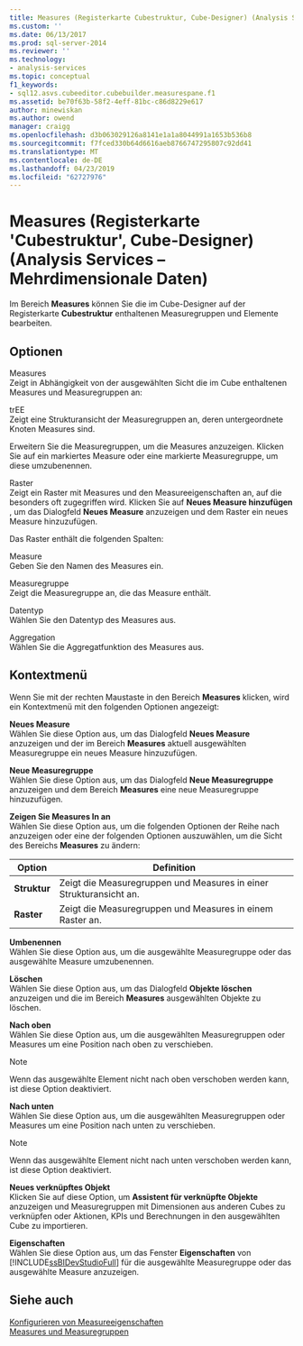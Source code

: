 ```yaml
---
title: Measures (Registerkarte Cubestruktur, Cube-Designer) (Analysis Services – mehrdimensionale Daten) | Microsoft-Dokumentation
ms.custom: ''
ms.date: 06/13/2017
ms.prod: sql-server-2014
ms.reviewer: ''
ms.technology:
- analysis-services
ms.topic: conceptual
f1_keywords:
- sql12.asvs.cubeeditor.cubebuilder.measurespane.f1
ms.assetid: be70f63b-58f2-4eff-81bc-c86d8229e617
author: minewiskan
ms.author: owend
manager: craigg
ms.openlocfilehash: d3b063029126a8141e1a1a8044991a1653b536b8
ms.sourcegitcommit: f7fced330b64d6616aeb8766747295807c92dd41
ms.translationtype: MT
ms.contentlocale: de-DE
ms.lasthandoff: 04/23/2019
ms.locfileid: "62727976"
---
```

# <a name="measures-cube-structure-tab-cube-designer-analysis-services---multidimensional-data"></a>Measures (Registerkarte 'Cubestruktur', Cube-Designer) (Analysis Services – Mehrdimensionale Daten)
  Im Bereich **Measures** können Sie die im Cube-Designer auf der Registerkarte **Cubestruktur** enthaltenen Measuregruppen und Elemente bearbeiten.  
  
## <a name="options"></a>Optionen  
 Measures  
 Zeigt in Abhängigkeit von der ausgewählten Sicht die im Cube enthaltenen Measures und Measuregruppen an:  
  
 trEE  
 Zeigt eine Strukturansicht der Measuregruppen an, deren untergeordnete Knoten Measures sind.  
  
 Erweitern Sie die Measuregruppen, um die Measures anzuzeigen. Klicken Sie auf ein markiertes Measure oder eine markierte Measuregruppe, um diese umzubenennen.  
  
 Raster  
 Zeigt ein Raster mit Measures und den Measureeigenschaften an, auf die besonders oft zugegriffen wird. Klicken Sie auf **Neues Measure hinzufügen** , um das Dialogfeld **Neues Measure** anzuzeigen und dem Raster ein neues Measure hinzuzufügen.  
  
 Das Raster enthält die folgenden Spalten:  
  
 Measure  
 Geben Sie den Namen des Measures ein.  
  
 Measuregruppe  
 Zeigt die Measuregruppe an, die das Measure enthält.  
  
 Datentyp  
 Wählen Sie den Datentyp des Measures aus.  
  
 Aggregation  
 Wählen Sie die Aggregatfunktion des Measures aus.  
  
## <a name="context-menu"></a>Kontextmenü  
 Wenn Sie mit der rechten Maustaste in den Bereich **Measures** klicken, wird ein Kontextmenü mit den folgenden Optionen angezeigt:  
  
 **Neues Measure**  
 Wählen Sie diese Option aus, um das Dialogfeld **Neues Measure** anzuzeigen und der im Bereich **Measures** aktuell ausgewählten Measuregruppe ein neues Measure hinzuzufügen.  
  
 **Neue Measuregruppe**  
 Wählen Sie diese Option aus, um das Dialogfeld **Neue Measuregruppe** anzuzeigen und dem Bereich **Measures** eine neue Measuregruppe hinzuzufügen.  
  
 **Zeigen Sie Measures In an**  
 Wählen Sie diese Option aus, um die folgenden Optionen der Reihe nach anzuzeigen oder eine der folgenden Optionen auszuwählen, um die Sicht des Bereichs **Measures** zu ändern:  
  
|Option|Definition|  
|------------|----------------|  
|**Struktur**|Zeigt die Measuregruppen und Measures in einer Strukturansicht an.|  
|**Raster**|Zeigt die Measuregruppen und Measures in einem Raster an.|  
  
 **Umbenennen**  
 Wählen Sie diese Option aus, um die ausgewählte Measuregruppe oder das ausgewählte Measure umzubenennen.  
  
 **Löschen**  
 Wählen Sie diese Option aus, um das Dialogfeld **Objekte löschen** anzuzeigen und die im Bereich **Measures** ausgewählten Objekte zu löschen.  
  
 **Nach oben**  
 Wählen Sie diese Option aus, um die ausgewählten Measuregruppen oder Measures um eine Position nach oben zu verschieben.  
  
> [!NOTE]  
>  Wenn das ausgewählte Element nicht nach oben verschoben werden kann, ist diese Option deaktiviert.  
  
 **Nach unten**  
 Wählen Sie diese Option aus, um die ausgewählten Measuregruppen oder Measures um eine Position nach unten zu verschieben.  
  
> [!NOTE]  
>  Wenn das ausgewählte Element nicht nach unten verschoben werden kann, ist diese Option deaktiviert.  
  
 **Neues verknüpftes Objekt**  
 Klicken Sie auf diese Option, um **Assistent für verknüpfte Objekte** anzuzeigen und Measuregruppen mit Dimensionen aus anderen Cubes zu verknüpfen oder Aktionen, KPIs und Berechnungen in den ausgewählten Cube zu importieren.  
  
 **Eigenschaften**  
 Wählen Sie diese Option aus, um das Fenster **Eigenschaften** von [!INCLUDE[ssBIDevStudioFull](../includes/ssbidevstudiofull-md.md)] für die ausgewählte Measuregruppe oder das ausgewählte Measure anzuzeigen.  
  
## <a name="see-also"></a>Siehe auch  
 [Konfigurieren von Measureeigenschaften](multidimensional-models/configure-measure-properties.md)   
 [Measures und Measuregruppen](multidimensional-models/measures-and-measure-groups.md)  
  
  
